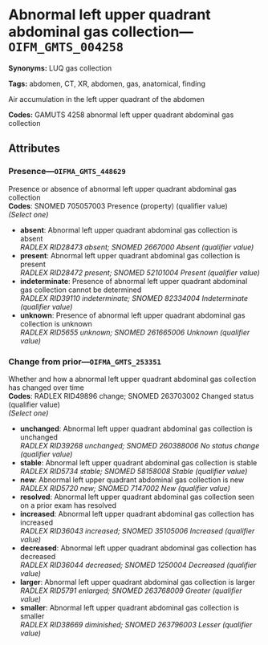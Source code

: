 # Abnormal left upper quadrant abdominal gas collection—`OIFM_GMTS_004258`

**Synonyms:** LUQ gas collection

**Tags:** abdomen, CT, XR, abdomen, gas, anatomical, finding

Air accumulation in the left upper quadrant of the abdomen

**Codes:** GAMUTS 4258 abnormal left upper quadrant abdominal gas collection

## Attributes

### Presence—`OIFMA_GMTS_448629`

Presence or absence of abnormal left upper quadrant abdominal gas collection  
**Codes**: SNOMED 705057003 Presence (property) (qualifier value)  
*(Select one)*

- **absent**: Abnormal left upper quadrant abdominal gas collection is absent  
_RADLEX RID28473 absent; SNOMED 2667000 Absent (qualifier value)_
- **present**: Abnormal left upper quadrant abdominal gas collection is present  
_RADLEX RID28472 present; SNOMED 52101004 Present (qualifier value)_
- **indeterminate**: Presence of abnormal left upper quadrant abdominal gas collection cannot be determined  
_RADLEX RID39110 indeterminate; SNOMED 82334004 Indeterminate (qualifier value)_
- **unknown**: Presence of abnormal left upper quadrant abdominal gas collection is unknown  
_RADLEX RID5655 unknown; SNOMED 261665006 Unknown (qualifier value)_

### Change from prior—`OIFMA_GMTS_253351`

Whether and how a abnormal left upper quadrant abdominal gas collection has changed over time  
**Codes**: RADLEX RID49896 change; SNOMED 263703002 Changed status (qualifier value)  
*(Select one)*

- **unchanged**: Abnormal left upper quadrant abdominal gas collection is unchanged  
_RADLEX RID39268 unchanged; SNOMED 260388006 No status change (qualifier value)_
- **stable**: Abnormal left upper quadrant abdominal gas collection is stable  
_RADLEX RID5734 stable; SNOMED 58158008 Stable (qualifier value)_
- **new**: Abnormal left upper quadrant abdominal gas collection is new  
_RADLEX RID5720 new; SNOMED 7147002 New (qualifier value)_
- **resolved**: Abnormal left upper quadrant abdominal gas collection seen on a prior exam has resolved  
- **increased**: Abnormal left upper quadrant abdominal gas collection has increased  
_RADLEX RID36043 increased; SNOMED 35105006 Increased (qualifier value)_
- **decreased**: Abnormal left upper quadrant abdominal gas collection has decreased  
_RADLEX RID36044 decreased; SNOMED 1250004 Decreased (qualifier value)_
- **larger**: Abnormal left upper quadrant abdominal gas collection is larger  
_RADLEX RID5791 enlarged; SNOMED 263768009 Greater (qualifier value)_
- **smaller**: Abnormal left upper quadrant abdominal gas collection is smaller  
_RADLEX RID38669 diminished; SNOMED 263796003 Lesser (qualifier value)_